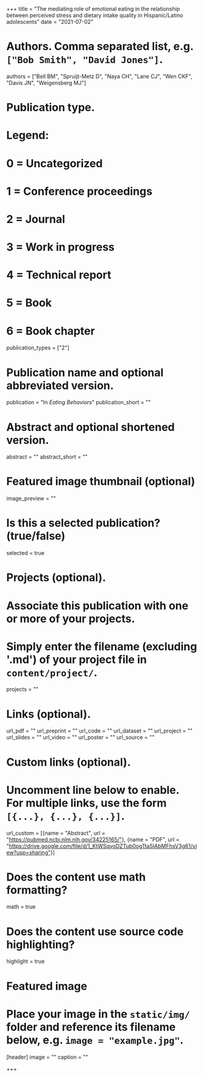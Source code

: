+++
title = "The mediating role of emotional eating in the relationship between perceived stress and dietary intake quality in Hispanic/Latino adolescents"
date = "2021-07-02"

# Authors. Comma separated list, e.g. `["Bob Smith", "David Jones"]`.
authors = ["Bell BM", "Spruijt-Metz D", "Naya CH", "Lane CJ", "Wen CKF", "Davis JN", "Weigensberg MJ"]

# Publication type.
# Legend:
# 0 = Uncategorized
# 1 = Conference proceedings
# 2 = Journal
# 3 = Work in progress
# 4 = Technical report
# 5 = Book
# 6 = Book chapter
publication_types = ["2"]

# Publication name and optional abbreviated version.
publication = "In *Eating Behaviors*"
publication_short = ""

# Abstract and optional shortened version.
abstract = ""
abstract_short = ""

# Featured image thumbnail (optional)
image_preview = ""

# Is this a selected publication? (true/false)
selected = true

# Projects (optional).
#   Associate this publication with one or more of your projects.
#   Simply enter the filename (excluding '.md') of your project file in `content/project/`.
projects = ""

# Links (optional).
url_pdf = ""
url_preprint = ""
url_code = ""
url_dataset = ""
url_project = ""
url_slides = ""
url_video = ""
url_poster = ""
url_source = ""

# Custom links (optional).
#   Uncomment line below to enable. For multiple links, use the form `[{...}, {...}, {...}]`.
url_custom = [{name = "Abstract", url = "https://pubmed.ncbi.nlm.nih.gov/34225165/"}, {name = "PDF", url = "https://drive.google.com/file/d/1_KtWSqyoDZTub0ogTta5IAbMFhsV3g61/view?usp=sharing"}]


# Does the content use math formatting?
math = true

# Does the content use source code highlighting?
highlight = true

# Featured image
# Place your image in the `static/img/` folder and reference its filename below, e.g. `image = "example.jpg"`.
[header]
image = ""
caption = ""

+++
